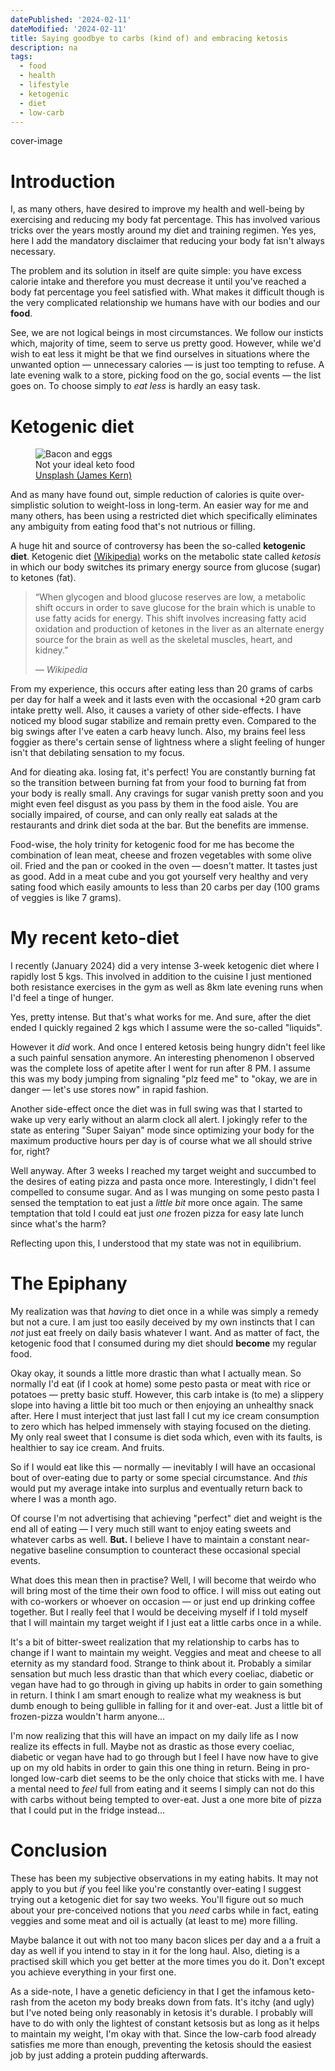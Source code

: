 ```yaml
---
datePublished: '2024-02-11'
dateModified: '2024-02-11'
title: Saying goodbye to carbs (kind of) and embracing ketosis
description: na
tags:
  - food
  - health
  - lifestyle
  - ketogenic
  - diet
  - low-carb
---
```


cover-image

# Introduction

I, as many others, have desired to improve my health and well-being by exercising and reducing my body fat percentage. This has involved various tricks over the years mostly around my diet and training regimen. Yes yes, here I add the mandatory disclaimer that reducing your body fat isn't always necessary.

The problem and its solution in itself are quite simple: you have excess calorie intake and therefore you must decrease it until you've reached a body fat percentage you feel satisfied with. What makes it difficult though is the very complicated relationship we humans have with our bodies and our **food**.

See, we are not logical beings in most circumstances. We follow our insticts which, majority of time, seem to serve us pretty good. However, while we'd wish to eat less it might be that we find ourselves in situations where the unwanted option — unnecessary calories — is just too tempting to refuse. A late evening walk to a store, picking food on the go, social events — the list goes on. To choose simply to _eat less_ is hardly an easy task.

# Ketogenic diet

<figure class="mt-16 mb-24 flex flex-col items-center justify-center">
  <img src="/blog/09/bacon-and-eggs.jpg" alt="Bacon and eggs" loading="lazy"/>
  <figcaption class="mt-1 flex flex-col items-center">
    <div>Not your ideal keto food</div>
    <a type="unstyled" class="text-xs mt-2" href="https://unsplash.com/@jamesrkern">Unsplash (James Kern)</a>
  </figcaption>
</figure>

And as many have found out, simple reduction of calories is quite over-simplistic solution to weight-loss in long-term. An easier way for me and many others, has been using a restricted diet which specifically eliminates any ambiguity from eating food that's not nutrious or filling.

A huge hit and source of controversy has been the so-called **ketogenic diet**. Ketogenic diet [(Wikipedia)](https://en.wikipedia.org/wiki/Ketogenic_diet) works on the metabolic state called _ketosis_ in which our body switches its primary energy source from glucose (sugar) to ketones (fat).

> “When glycogen and blood glucose reserves are low, a metabolic shift occurs in order to save glucose for the brain which is unable to use fatty acids for energy. This shift involves increasing fatty acid oxidation and production of ketones in the liver as an alternate energy source for the brain as well as the skeletal muscles, heart, and kidney.”
>
> — <cite>Wikipedia</cite>

From my experience, this occurs after eating less than 20 grams of carbs per day for half a week and it lasts even with the occasional +20 gram carb intake pretty well. Also, it causes a variety of other side-effects. I have noticed my blood sugar stabilize and remain pretty even. Compared to the big swings after I've eaten a carb heavy lunch. Also, my brains feel less foggier as there's certain sense of lightness where a slight feeling of hunger isn't that debilating sensation to my focus.

And for dieating aka. losing fat, it's perfect! You are constantly burning fat so the transition between burning fat from your food to burning fat from your body is really small. Any cravings for sugar vanish pretty soon and you might even feel disgust as you pass by them in the food aisle. You are socially impaired, of course, and can only really eat salads at the restaurants and drink diet soda at the bar. But the benefits are immense.

Food-wise, the holy trinity for ketogenic food for me has become the combination of lean meat, cheese and frozen vegetables with some olive oil. Fried and the pan or cooked in the oven — doesn't matter. It tastes just as good. Add in a meat cube and you got yourself very healthy and very sating food which easily amounts to less than 20 carbs per day (100 grams of veggies is like 7 grams).

<!-- Its origins somewhat tainted by the infamous Atkins diet from the 1970s which took the consumption of fats to 11 and promoted really unhealthy options such as bacon and butter. However, nowadays people have realized that instead of the 23% fat minced pig meat you can pick chicken or fish instead. And instead of using butter for cooking, you should use oil whenever possible. -->

<!-- For me the holy trinity has become the combination of meat, cheese and frozen vegetables fried on a pan with some olive oil. It's cheap, relatively healthy and all ketogenic since the half a bag of veggies is like 10-15 grams of carbs. Add in a meat cube and some spices and I could theoretically eat it in _ad infinitum_. -->

# My recent keto-diet

I recently (January 2024) did a very intense 3-week ketogenic diet where I rapidly lost 5 kgs. This involved in addition to the cuisine I just mentioned both resistance exercises in the gym as well as 8km late evening runs when I'd feel a tinge of hunger.

Yes, pretty intense. But that's what works for me. And sure, after the diet ended I quickly regained 2 kgs which I assume were the so-called "liquids".

However it _did_ work. And once I entered ketosis being hungry didn't feel like a such painful sensation anymore. An interesting phenomenon I observed was the complete loss of apetite after I went for run after 8 PM. I assume this was my body jumping from signaling "plz feed me" to "okay, we are in danger — let's use stores now" in rapid fashion.

Another side-effect once the diet was in full swing was that I started to wake up very early without an alarm clock all alert. I jokingly refer to the state as entering "Super Saiyan" mode since optimizing your body for the maximum productive hours per day is of course what we all should strive for, right?

Well anyway. After 3 weeks I reached my target weight and succumbed to the desires of eating pizza and pasta once more. Interestingly, I didn't feel compelled to consume sugar. And as I was munging on some pesto pasta I sensed the temptation to eat just a _little bit_ more once again. The same temptation that told I could eat just _one_ frozen pizza for easy late lunch since what's the harm?

Reflecting upon this, I understood that my state was not in equilibrium.

<!-- As I've now eaten whatever carbs I've wanted and tried not to have too big of calorie surplus, I've noticed that reaching the same feeling of fulness as I do with that fat and protein heavy food is near impossible. I don't know why but if I eat an equal calorie amount of pasta or pizza compared to a good bowl of meat and veggies, I don't feel nearly as full. Which necessarily doesn't mean I should eat more but I _can_ eat more. With the ketogenic food, I really don't feel eating more.

-> okay, so the reason is veggies have fibers?

I have hypothesis that this has something to do with the body energy conversion in that once you enter fat-burning state — ketosis — you receive stronger signals from your body of satisfied energy-need. With carbs I've noticed that this response is somewhat mollified and if you by chance over-eat you enter a completely different mode that I call "hibernation gorging". I'm not sure what kind of apocalyptical event my body thinks it wants to prepare for but it's seemingly insatiable in consuming carbs in this state which I presume mostly convert into fat. -->

# The Epiphany

My realization was that _having_ to diet once in a while was simply a remedy but not a cure. I am just too easily deceived by my own instincts that I can _not_ just eat freely on daily basis whatever I want. And as matter of fact, the ketogenic food that I consumed during my diet should **become** my regular food.

Okay okay, it sounds a little more drastic than what I actually mean. So normally I'd eat (if I cook at home) some pesto pasta or meat with rice or potatoes — pretty basic stuff. However, this carb intake is (to me) a slippery slope into having a little bit too much or then enjoying an unhealthy snack after. Here I must interject that just last fall I cut my ice cream consumption to zero which has helped immensely with staying focused on the dieting. My only real sweet that I consume is diet soda which, even with its faults, is healthier to say ice cream. And fruits.

So if I would eat like this — normally — inevitably I will have an occasional bout of over-eating due to party or some special circumstance. And _this_ would put my average intake into surplus and eventually return back to where I was a month ago.

Of course I'm not advertising that achieving "perfect" diet and weight is the end all of eating — I very much still want to enjoy eating sweets and whatever carbs as well. **But.** I believe I have to maintain a constant near-negative baseline consumption to counteract these occasional special events.

What does this mean then in practise? Well, I will become that weirdo who will bring most of the time their own food to office. I will miss out eating out with co-workers or whoever on occasion — or just end up drinking coffee together. But I really feel that I would be deceiving myself if I told myself that I will maintain my target weight if I just eat a little carbs once in a while.

It's a bit of bitter-sweet realization that my relationship to carbs has to change if I want to maintain my weight. Veggies and meat and cheese to all eternity as my standard food. Strange to think about it. Probably a similar sensation but much less drastic than that which every coeliac, diabetic or vegan have had to go through in giving up habits in order to gain something in return. I think I am smart enough to realize what my weakness is but dumb enough to being gullible in falling for it and over-eat. Just a little bit of frozen-pizza wouldn't harm anyone...

I'm now realizing that this will have an impact on my daily life as I now realize its effects in full. Maybe not as drastic as those every coeliac, diabetic or vegan have had to go through but I feel I have now have to give up on my old habits in order to gain this one thing in return. Being in pro-longed low-carb diet seems to be the only choice that sticks with me. I have a mental need to _feel_ full from eating and it seems I simply can not do this with carbs without being tempted to over-eat. Just a one more bite of pizza that I could put in the fridge instead...

# Conclusion

These has been my subjective observations in my eating habits. It may not apply to you but _if_ you feel like you're constantly over-eating I suggest trying out a ketogenic diet for say two weeks. You'll figure out so much about your pre-conceived notions that you _need_ carbs while in fact, eating veggies and some meat and oil is actually (at least to me) more filling.

Maybe balance it out with not too many bacon slices per day and a a fruit a day as well if you intend to stay in it for the long haul. Also, dieting is a practised skill which you get better at the more times you do it. Don't except you achieve everything in your first one.

As a side-note, I have a genetic deficiency in that I get the infamous keto-rash from the aceton my body breaks down from fats. It's itchy (and ugly) but I've noted being only reasonably in ketosis it's durable. I probably will have to do with only the lightest of constant ketsosis but as long as it helps to maintain my weight, I'm okay with that. Since the low-carb food already satisfies me more than enough, preventing the ketosis should the easiest job by just adding a protein pudding afterwards.
